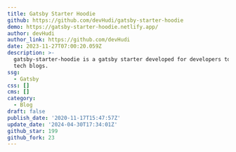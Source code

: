 ```yaml
---
title: Gatsby Starter Hoodie
github: https://github.com/devHudi/gatsby-starter-hoodie
demo: https://gatsby-starter-hoodie.netlify.app/
author: devHudi
author_link: https://github.com/devHudi
date: 2023-11-27T07:00:20.059Z
description: >-
  gatsby-starter-hoodie is a gatsby starter developed for developers to build
  tech blogs.
ssg:
  - Gatsby
css: []
cms: []
category:
  - Blog
draft: false
publish_date: '2020-11-17T15:47:57Z'
update_date: '2024-04-30T17:34:01Z'
github_star: 199
github_fork: 23
---
```

